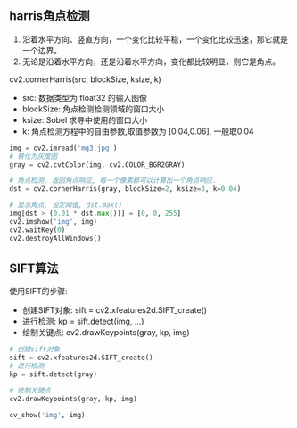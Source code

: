 ## harris角点检测
1. 沿着水平方向、竖直方向，一个变化比较平稳，一个变化比较迅速，那它就是一个边界。
2. 无论是沿着水平方向，还是沿着水平方向，变化都比较明显，则它是角点。

cv2.cornerHarris(src, blockSize, ksize, k)
- src: 数据类型为 float32 的输入图像
- blockSize: 角点检测检测领域的窗口大小
- ksize: Sobel 求导中使用的窗口大小
- k: 角点检测方程中的自由参数,取值参数为 [0,04,0.06], 一般取0.04

```Python
img = cv2.imread('mg3.jpg')
# 转化为灰度图
gray = cv2.cvtColor(img, cv2.COLOR_BGR2GRAY)

# 角点检测, 返回角点响应, 每一个像素都可以计算出一个角点响应.
dst = cv2.cornerHarris(gray, blockSize=2, ksize=3, k=0.04)

# 显示角点, 设定阈值, dst.max()
img[dst > (0.01 * dst.max())] = [0, 0, 255]
cv2.imshow('img', img)
cv2.waitKey(0)
cv2.destroyAllWindows()
```

## SIFT算法
使用SIFT的步骤:
  - 创建SIFT对象: sift = cv2.xfeatures2d.SIFT_create()
  - 进行检测: kp = sift.detect(img, ...)
  - 绘制关键点: cv2.drawKeypoints(gray, kp, img)
 
 ```Python
 # 创建sift对象
sift = cv2.xfeatures2d.SIFT_create()
# 进行检测
kp = sift.detect(gray)

# 绘制关键点
cv2.drawKeypoints(gray, kp, img)

cv_show('img', img)
 ```
